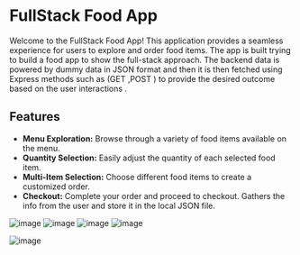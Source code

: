 # FullStack Food App

Welcome to the FullStack Food App! This application provides a seamless experience for users to explore and order food items.
The app is built trying to build a food app to show the  full-stack approach. The backend data is powered by dummy data in JSON format and then it is then fetched 
using Express methods such as (GET ,POST ) to provide the desired outcome based on the user interactions . 

## Features

- **Menu Exploration:** Browse through a variety of food items available on the menu.
- **Quantity Selection:** Easily adjust the quantity of each selected food item.
- **Multi-Item Selection:** Choose different food items to create a customized order.
- **Checkout:** Complete your order and proceed to checkout. Gathers the info from the user and store it in the local JSON file. 

![image](https://github.com/Sambhav10/React_Food_App/assets/85670420/dbf49ada-d07e-4ce3-a850-370c42d2283d)
![image](https://github.com/Sambhav10/React_Food_App/assets/85670420/57eb8e2b-2647-4e04-ab54-35c0a7c32c55)
![image](https://github.com/Sambhav10/React_Food_App/assets/85670420/c9b3e191-7da7-409c-8a4c-4a6e9aa575f0)
![image](https://github.com/Sambhav10/React_Food_App/assets/85670420/7440fac2-ee4c-471c-9c56-6c7f9a272c57)

![image](https://github.com/Sambhav10/React_Food_App/assets/85670420/961013f9-31ba-40e8-b101-fbf9b0433aa3)

